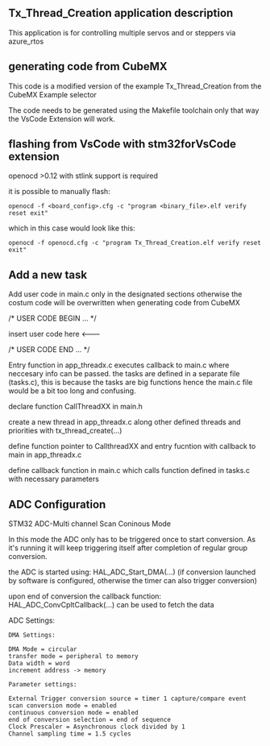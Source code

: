 
## <b>Tx_Thread_Creation application description</b>

This application is for controlling multiple servos and or steppers via azure_rtos

## <b>generating code from CubeMX</b>

This code is a modified version of the example Tx_Thread_Creation from the CubeMX Example selector

The code needs to be generated using the Makefile toolchain only that way the VsCode Extension will work.


## <b>flashing from VsCode with stm32forVsCode extension</b>

openocd >0.12 with stlink support is required 

it is possible to manually flash:

    openocd -f <board_config>.cfg -c "program <binary_file>.elf verify reset exit"

which in this case would look like this:
    
    openocd -f openocd.cfg -c "program Tx_Thread_Creation.elf verify reset exit"



## <b>Add a new task</b>

Add user code in main.c only in the designated sections otherwise the costum code will be overwritten when generating code from CubeMX

/* USER CODE BEGIN ... */

insert user code here <---

/* USER CODE END ... */

Entry function in app_threadx.c executes callback to main.c where neccesary info can be passed. the tasks are defined in a separate file (tasks.c), this is because the tasks are big functions hence the main.c file would be a bit too long and confusing.

declare function CallThreadXX in main.h

create a new thread in app_threadx.c along other defined threads and priorities with tx_thread_create(...)

define function pointer to CallthreadXX  and entry fucntion with callback to main in app_threadx.c

define callback function in main.c which calls function defined in tasks.c with necessary parameters

## <b>ADC Configuration</b>


STM32 ADC-Multi channel Scan Coninous Mode 

In this mode the ADC only has to be triggered once to start conversion. As it's running it will keep triggering itself after completion of regular group conversion.

the ADC is started using:    HAL_ADC_Start_DMA(...) (if conversion launched by software is configured, otherwise the timer can also trigger conversion)

upon end of conversion the callback function: HAL_ADC_ConvCpltCallback(...) can be used to fetch the data

ADC Settings:

	DMA Settings:

	DMA Mode = circular
	transfer mode = peripheral to memory
	Data width = word
	increment address -> memory

	Parameter settings:
	
	External Trigger conversion source = timer 1 capture/compare event
	scan conversion mode = enabled
	continuous conversion mode = enabled
	end of conversion selection = end of sequence
	Clock Prescaler = Asynchronous clock divided by 1
	Channel sampling time = 1.5 cycles

